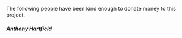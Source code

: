 The following people have been kind enough to donate money to this project.

##### Anthony Hartfield
